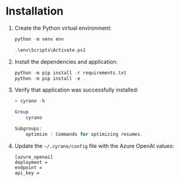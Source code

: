 # Installation

1. Create the Python virtual environment:

    ```Powershell
    python -m venv env

    .\env\Scripts\Activate.ps1
    ```

1. Install the dependencies and application:

    ```Powershell
    python -m pip install -r requirements.txt
    python -m pip install -e .
    ```

1. Verify that application was successfully installed:

    ```Powershell
    > cyrano -h

    Group
        cyrano

    Subgroups:
        optimize : Commands for optimizing resumes.
    ```

1. Update the `~/.cyrano/config` file with the Azure OpenAI values:

    ```text
    [azure_openai]
    deployment =
    endpoint =
    api_key =
    ```
